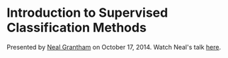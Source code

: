 Introduction to Supervised Classification Methods
===

Presented by [Neal Grantham](http://nsgrantham.github.io) on October 17, 2014. Watch Neal's talk [here](http://www4.stat.ncsu.edu/~post/reading/nealvideos).

